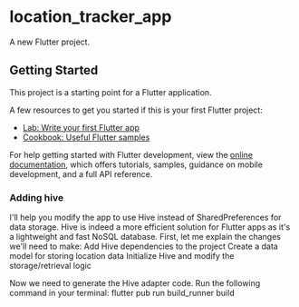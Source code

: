 # location_tracker_app

A new Flutter project.

## Getting Started

This project is a starting point for a Flutter application.

A few resources to get you started if this is your first Flutter project:

- [Lab: Write your first Flutter app](https://docs.flutter.dev/get-started/codelab)
- [Cookbook: Useful Flutter samples](https://docs.flutter.dev/cookbook)

For help getting started with Flutter development, view the
[online documentation](https://docs.flutter.dev/), which offers tutorials,
samples, guidance on mobile development, and a full API reference.

### Adding hive
I'll help you modify the app to use Hive instead of SharedPreferences for data storage. Hive is indeed a more efficient solution for Flutter apps as it's a lightweight and fast NoSQL database.
First, let me explain the changes we'll need to make:
Add Hive dependencies to the project
Create a data model for storing location data
Initialize Hive and modify the storage/retrieval logic

Now we need to generate the Hive adapter code. Run the following command in your terminal:
flutter pub run build_runner build